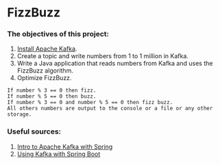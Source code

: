 # FizzBuzz
### The objectives of this project:
1. [Install Apache Kafka](https://kafka.apache.org/quickstart).
2. Create a topic and write numbers from 1 to 1 million in Kafka.
3. Write a Java application that reads numbers from Kafka and uses the FizzBuzz algorithm.
4. Optimize FizzBuzz.
```
If number % 3 == 0 then fizz.
If number % 5 == 0 then buzz. 
If number % 3 == 0 and number % 5 == 0 then fizz buzz.
All others numbers are output to the console or a file or any other storage.
```
### Useful sources:
1. [Intro to Apache Kafka with Spring](https://www.baeldung.com/spring-kafka#overview)
2. [Using Kafka with Spring Boot](https://reflectoring.io/spring-boot-kafka/)
